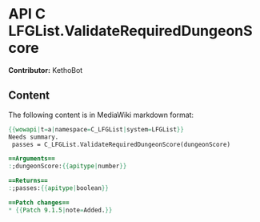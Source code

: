 # API C LFGList.ValidateRequiredDungeonScore

**Contributor:** KethoBot

## Content

The following content is in MediaWiki markdown format:

```mediawiki
{{wowapi|t=a|namespace=C_LFGList|system=LFGList}}
Needs summary.
 passes = C_LFGList.ValidateRequiredDungeonScore(dungeonScore)

==Arguments==
:;dungeonScore:{{apitype|number}}

==Returns==
:;passes:{{apitype|boolean}}

==Patch changes==
* {{Patch 9.1.5|note=Added.}}
```